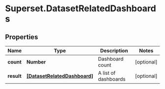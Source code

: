 # Superset.DatasetRelatedDashboards

## Properties
Name | Type | Description | Notes
------------ | ------------- | ------------- | -------------
**count** | **Number** | Dashboard count | [optional] 
**result** | [**[DatasetRelatedDashboard]**](DatasetRelatedDashboard.md) | A list of dashboards | [optional] 
